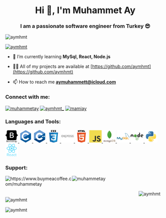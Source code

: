 <h1 align="center">Hi 👋, I'm Muhammet Ay</h1>
<h3 align="center">I am a passionate software engineer from Turkey 😎</h3>

<p align="left"> <img src="https://komarev.com/ghpvc/?username=aymhmt&label=Profile%20views&color=0e75b6&style=flat" alt="aymhmt" /> </p>

<p align="left"> <a href="https://github.com/ryo-ma/github-profile-trophy"><img src="https://github-profile-trophy.vercel.app/?username=aymhmt" alt="aymhmt" /></a> </p>

- 🌱 I’m currently learning **MySql, React, Node.js**

- 👨‍💻 All of my projects are available at [https://github.com/aymhmt](https://github.com/aymhmt)

- 📫 How to reach me **aymuhammett@icloud.com**

<h3 align="left">Connect with me:</h3>
<p align="left">
<a href="www.linkedin.com/in/muhammet-ay-067701274"><img align="center" src="https://raw.githubusercontent.com/rahuldkjain/github-profile-readme-generator/master/src/images/icons/Social/linked-in-alt.svg" alt="muhammetay" height="30" width="40" /></a>
<a href="https://instagram.com/aymhmt_" target="blank"><img align="center" src="https://raw.githubusercontent.com/rahuldkjain/github-profile-readme-generator/master/src/images/icons/Social/instagram.svg" alt="aymhmt_" height="30" width="40" /></a>
<a href="https://medium.com/mamiay" target="blank"><img align="center" src="https://raw.githubusercontent.com/rahuldkjain/github-profile-readme-generator/master/src/images/icons/Social/medium.svg" alt="mamiay" height="30" width="40" /></a>
</p>

<h3 align="left">Languages and Tools:</h3>
<p align="left"> <a href="https://getbootstrap.com" target="_blank" rel="noreferrer"> <img src="https://raw.githubusercontent.com/devicons/devicon/master/icons/bootstrap/bootstrap-plain-wordmark.svg" alt="bootstrap" width="40" height="40"/> </a> <a href="https://www.cprogramming.com/" target="_blank" rel="noreferrer"> <img src="https://raw.githubusercontent.com/devicons/devicon/master/icons/c/c-original.svg" alt="c" width="40" height="40"/> </a> <a href="https://www.w3schools.com/cpp/" target="_blank" rel="noreferrer"> <img src="https://raw.githubusercontent.com/devicons/devicon/master/icons/cplusplus/cplusplus-original.svg" alt="cplusplus" width="40" height="40"/> </a> <a href="https://www.w3schools.com/css/" target="_blank" rel="noreferrer"> <img src="https://raw.githubusercontent.com/devicons/devicon/master/icons/css3/css3-original-wordmark.svg" alt="css3" width="40" height="40"/> </a> <a href="https://expressjs.com" target="_blank" rel="noreferrer"> <img src="https://raw.githubusercontent.com/devicons/devicon/master/icons/express/express-original-wordmark.svg" alt="express" width="40" height="40"/> </a> <a href="https://www.w3.org/html/" target="_blank" rel="noreferrer"> <img src="https://raw.githubusercontent.com/devicons/devicon/master/icons/html5/html5-original-wordmark.svg" alt="html5" width="40" height="40"/> </a> <a href="https://developer.mozilla.org/en-US/docs/Web/JavaScript" target="_blank" rel="noreferrer"> <img src="https://raw.githubusercontent.com/devicons/devicon/master/icons/javascript/javascript-original.svg" alt="javascript" width="40" height="40"/> </a> <a href="https://www.mongodb.com/" target="_blank" rel="noreferrer"> <img src="https://raw.githubusercontent.com/devicons/devicon/master/icons/mongodb/mongodb-original-wordmark.svg" alt="mongodb" width="40" height="40"/> </a> <a href="https://www.mysql.com/" target="_blank" rel="noreferrer"> <img src="https://raw.githubusercontent.com/devicons/devicon/master/icons/mysql/mysql-original-wordmark.svg" alt="mysql" width="40" height="40"/> </a> <a href="https://nodejs.org" target="_blank" rel="noreferrer"> <img src="https://raw.githubusercontent.com/devicons/devicon/master/icons/nodejs/nodejs-original-wordmark.svg" alt="nodejs" width="40" height="40"/> </a> <a href="https://www.python.org" target="_blank" rel="noreferrer"> <img src="https://raw.githubusercontent.com/devicons/devicon/master/icons/python/python-original.svg" alt="python" width="40" height="40"/> </a> <a href="https://reactjs.org/" target="_blank" rel="noreferrer"> <img src="https://raw.githubusercontent.com/devicons/devicon/master/icons/react/react-original-wordmark.svg" alt="react" width="40" height="40"/> </a> </p>

<h3 align="left">Support:</h3>
<p><a href="https://www.buymeacoffee.com/https://www.buymeacoffee.com/muhammetay"> <img align="left" src="https://cdn.buymeacoffee.com/buttons/v2/default-yellow.png" height="50" width="210" alt="https://www.buymeacoffee.com/muhammetay" /></a><a href="https://ko-fi.com/muhammetay"> <img align="left" src="https://cdn.ko-fi.com/cdn/kofi3.png?v=3" height="50" width="210" alt="muhammetay" /></a></p><br><br>

<p><img align="left" src="https://github-readme-stats.vercel.app/api/top-langs?username=aymhmt&show_icons=true&locale=en&layout=compact" alt="aymhmt" /></p>

<p>&nbsp;<img align="center" src="https://github-readme-stats.vercel.app/api?username=aymhmt&show_icons=true&locale=en" alt="aymhmt" /></p>

<p><img align="center" src="https://github-readme-streak-stats.herokuapp.com/?user=aymhmt&" alt="aymhmt" /></p>

